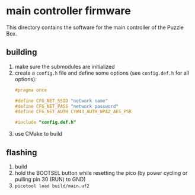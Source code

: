 # main controller firmware

This directory contains the software for the main controller of the Puzzle Box.

## building

1. make sure the submodules are initialized
2. create a `config.h` file and define some options (see `config.def.h` for all
   options):
   ```c
   #pragma once

   #define CFG_NET_SSID "network name"
   #define CFG_NET_PASS "network password"
   #define CFG_NET_AUTH CYW43_AUTH_WPA2_AES_PSK

   #include "config.def.h"
   ```
3. use CMake to build

## flashing

1. build
2. hold the BOOTSEL button while resetting the pico (by power cycling or
   pulling pin 30 (RUN) to GND)
3. `picotool load build/main.uf2`

